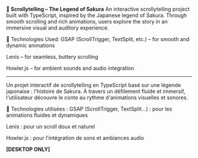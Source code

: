 **🎴 Scrollytelling – The Legend of Sakura**
An interactive scrollytelling project built with TypeScript, inspired by the Japanese legend of Sakura. Through smooth scrolling and rich animations, users explore the story in an immersive visual and auditory experience.

🔧 Technologies Used:
GSAP (ScrollTrigger, TextSplit, etc.) – for smooth and dynamic animations

Lenis – for seamless, buttery scrolling

Howler.js – for ambient sounds and audio integration

----------------------------------------------------------------------------------------------
Un projet interactif de scrollytelling en TypeScript basé sur une légende japonaise : l'histoire de Sakura. À travers un défilement fluide et immersif, l'utilisateur découvre le conte au rythme d'animations visuelles et sonores.

🔧 Technologies utilisées :
GSAP (ScrollTrigger, TextSplit...) : pour les animations fluides et dynamiques

Lenis : pour un scroll doux et naturel

Howler.js : pour l'intégration de sons et ambiances audio


**[DESKTOP ONLY]**
